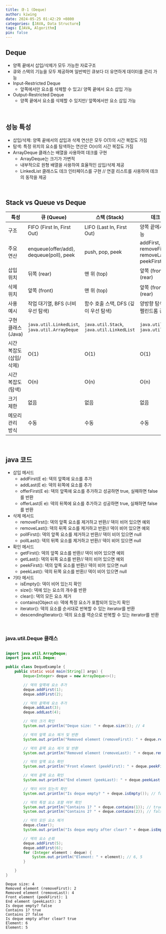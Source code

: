 ```yaml
---
title: 큐-1 (Deque)
author: kiwing
date: 2024-05-25 01:42:29 +0800
categories: [JAVA, Data Structure]
tags: [JAVA, Algorithm]
pin: false
---
```


## Deque

- 양쪽 끝에서 삽입/삭제가 모두 가능한 자료구조
- 큐와 스택의 기능을 모두 제공하며 일반벅인 큐보다 더 유연하게 데이터를 관리 가능
- Input-Restricted Deque
    - 앞쪽에서만 요소를 삭제할 수 있고/ 양쪽 끝에서 요소 삽입 가능
- Output-Restricted Deque
    - 양쪽 끝에서 요소를 삭제할 수 있지만/ 앞쪽에서만 요소 삽입 가능

<br>

## 성능 특성
- 삽입/삭제: 양쪽 끝에서의 삽입과 삭제 연산은 모두 O(1)의 시간 복잡도 가짐
- 탐색: 특정 위치의 요소를 탐색하는 연산은 O(n)의 시간 복잡도 가짐
- ArrayDeque 클래스는 배열을 사용하여 데크를 구현
    - ArrayDeque는 크기가 가변적
    - 내부적으로 원형 배열을 사용하여 효율적인 삽입/삭제 제공
    - LinkedList 클래스도 데크 인터페이스를 구현 // 연결 리스트를 사용하여 데크의 동작을 제공

<br>

## Stack vs Queue vs Deque

| 특성            | 큐 (Queue)                          | 스택 (Stack)                        | 데크 (Deque)                         |
|-----------------|-------------------------------------|-------------------------------------|--------------------------------------|
| 구조            | FIFO (First In, First Out)          | LIFO (Last In, First Out)           | 양쪽 끝에서 삽입/삭제 가능            |
| 주요 연산       | enqueue(offer/add), dequeue(poll), peek | push, pop, peek                     | addFirst, addLast, removeFirst, removeLast, peekFirst, peekLast |
| 삽입 위치       | 뒤쪽 (rear)                          | 맨 위 (top)                         | 앞쪽 (front) 및 뒤쪽 (rear)          |
| 삭제 위치       | 앞쪽 (front)                         | 맨 위 (top)                         | 앞쪽 (front) 및 뒤쪽 (rear)          |
| 사용 예시       | 작업 대기열, BFS (너비 우선 탐색)   | 함수 호출 스택, DFS (깊이 우선 탐색) | 양방향 탐색, 캐시 구현, 펠린드롬 검사  |
| 구현 클래스 (Java) | `java.util.LinkedList`, `java.util.ArrayDeque` | `java.util.Stack`, `java.util.LinkedList` | `java.util.ArrayDeque`, `java.util.LinkedList` |
| 시간 복잡도 (삽입/삭제) | O(1)                              | O(1)                              | O(1)                                 |
| 시간 복잡도 (탐색)    | O(n)                              | O(n)                              | O(n)                                 |
| 크기 제한       | 없음                                 | 없음                                | 없음                                 |
| 메모리 관리 방식 | 수동                                 | 수동                                | 수동                                 |

<br>

## java 코드

- 삽입 메서드
    - addFirst(E e): 덱의 앞쪽에 요소를 추가
    - addLast(E e): 덱의 뒤쪽에 요소를 추가
    - offerFirst(E e): 덱의 앞쪽에 요소를 추가하고 성공하면 true, 실패하면 false를 반환
    - offerLast(E e): 덱의 뒤쪽에 요소를 추가하고 성공하면 true, 실패하면 false를 반환
- 삭제 메서드
    - removeFirst(): 덱의 앞쪽 요소를 제거하고 반환// 덱이 비어 있으면 예외
    - removeLast(): 덱의 뒤쪽 요소를 제거하고 반환// 덱이 비어 있으면 예외
    - pollFirst(): 덱의 앞쪽 요소를 제거하고 반환// 덱이 비어 있으면 null
    - pollLast(): 덱의 뒤쪽 요소를 제거하고 반환// 덱이 비어 있으면 null
- 확인 메서드
    - getFirst(): 덱의 앞쪽 요소를 반환// 덱이 비어 있으면 예외
    - getLast(): 덱의 뒤쪽 요소를 반환// 덱이 비어 있으면 예외
    - peekFirst(): 덱의 앞쪽 요소를 반환// 덱이 비어 있으면 null
    - peekLast(): 덱의 뒤쪽 요소를 반환// 덱이 비어 있으면 null
- 기타 메서드
    - isEmpty(): 덱이 비어 있는지 확인
    - size(): 덱에 있는 요소의 개수를 반환
    - clear(): 덱의 모든 요소 제거
    - contains(Object o): 덱에 특정 요소가 포함되어 있는지 확인
    - iterator(): 덱의 요소를 순서대로 반복할 수 있는 iterator를 반환
    - descendingIterator(): 덱의 요소를 역순으로 반복할 수 있는 iterator를 반환

<br>

### java.util.Deque 클래스

```java

import java.util.ArrayDeque;
import java.util.Deque;

public class DequeExample {
    public static void main(String[] args) {
        Deque<Integer> deque = new ArrayDeque<>();

        // 덱의 앞쪽에 요소 추가
        deque.addFirst(1);
        deque.addFirst(2);

        // 덱의 끝쪽에 요소 추가
        deque.addLast(3);
        deque.addLast(4);

        // 덱의 크기 확인
        System.out.println("Deque size: " + deque.size()); // 4

        // 덱의 앞쪽 요소 제거 및 반환
        System.out.println("Removed element (removeFirst): " + deque.removeFirst()); // 2

        // 덱의 끝쪽 요소 제거 및 반환
        System.out.println("Removed element (removeLast): " + deque.removeLast()); // 4

        // 덱의 앞쪽 요소 확인
        System.out.println("Front element (peekFirst): " + deque.peekFirst()); // 1

        // 덱의 끝쪽 요소 확인
        System.out.println("End element (peekLast): " + deque.peekLast()); // 3

        // 덱이 비어 있는지 확인
        System.out.println("Is deque empty? " + deque.isEmpty()); // false

        // 덱의 특정 요소 포함 여부 확인
        System.out.println("Contains 1? " + deque.contains(1)); // true
        System.out.println("Contains 2? " + deque.contains(2)); // false

        // 덱의 모든 요소 제거
        deque.clear();
        System.out.println("Is deque empty after clear? " + deque.isEmpty()); // true

        // 덱의 요소 순회
        deque.addFirst(5);
        deque.addFirst(6);
        for (Integer element : deque) {
            System.out.println("Element: " + element); // 6, 5
        }

    }
}

```

```
Deque size: 4
Removed element (removeFirst): 2
Removed element (removeLast): 4
Front element (peekFirst): 1
End element (peekLast): 3
Is deque empty? false
Contains 1? true
Contains 2? false
Is deque empty after clear? true
Element: 6
Element: 5
```






[nodejs]: https://nodejs.org/
[starter]: https://github.com/cotes2020/chirpy-starter
[pages-workflow-src]: https://docs.github.com/en/pages/getting-started-with-github-pages/configuring-a-publishing-source-for-your-github-pages-site#publishing-with-a-custom-github-actions-workflow
[latest-tag]: https://github.com/cotes2020/jekyll-theme-chirpy/tags

